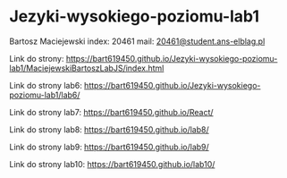 # Jezyki-wysokiego-poziomu-lab1
Bartosz Maciejewski
index: 20461
mail: 20461@student.ans-elblag.pl

Link do strony:
https://bart619450.github.io/Jezyki-wysokiego-poziomu-lab1/MaciejewskiBartoszLabJS/index.html

Link do strony lab6:
https://bart619450.github.io/Jezyki-wysokiego-poziomu-lab1/lab6/

Link do strony lab7:
https://bart619450.github.io/React/

Link do strony lab8:
https://bart619450.github.io/lab8/

Link do strony lab9:
https://bart619450.github.io/lab9/

Link do strony lab10:
https://bart619450.github.io/lab10/
